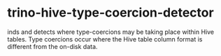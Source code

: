# trino-hive-type-coercion-detector
 inds and detects where type-coercions may be taking place within Hive tables. Type coercions occur where the Hive table column format is different from the on-disk data.
